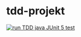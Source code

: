 # tdd-projekt
[![run TDD java JUnit 5 test](https://github.com/Annaaste/tdd-projekt/actions/workflows/main.yml/badge.svg)](https://github.com/Annaaste/tdd-projekt/actions/workflows/main.yml)
